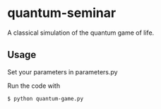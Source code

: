# quantum-seminar

A classical simulation of the quantum game of life.

## Usage
Set your parameters in parameters.py

Run the code with

```bash
$ python quantum-game.py
```

